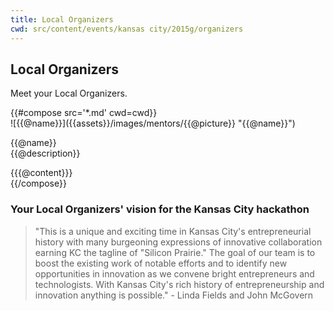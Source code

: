 ```yaml
---
title: Local Organizers
cwd: src/content/events/kansas city/2015g/organizers
---
```


## <i class="icon fa-group"></i> <b>Local Organizers</b>

Meet your Local Organizers.
<div class="row">
{{#compose src='*.md' cwd=cwd}}
<div class="6u">
  <div class="mentor-card expander">
      <span class="mentor-picture">
       ![{{@name}}]({{assets}}/images/mentors/{{@picture}} "{{@name}}")       
      </span>
      <p class="mentor-titles">
        {{@name}}<br/>
        {{@description}}
      </p>
  </div>
  <div class="6u content mentor-description">
    {{{@content}}}
  </div>
</div>
{{/compose}}
</div>

<h3>Your Local Organizers' vision for the Kansas City hackathon </h3>
<blockquote>"This is a unique and exciting time in Kansas City's entrepreneurial history with many burgeoning expressions of innovative collaboration earning KC the tagline of "Silicon Prairie." 
The goal of our team is to boost the existing work of notable efforts and to identify new opportunities in innovation as we convene bright entrepreneurs and technologists. With Kansas City's rich history of entrepreneurship and innovation anything is possible." - Linda Fields and John McGovern
</blockquote>
